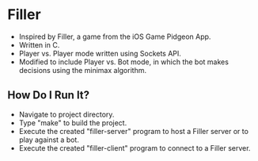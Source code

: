 <h1>Filler</h1>

* Inspired by Filler, a game from the iOS Game Pidgeon App.
* Written in C.
* Player vs. Player mode written using Sockets API.
* Modified to include Player vs. Bot mode, in which the bot makes decisions using the minimax algorithm.

<h2>How Do I Run It?</h2>

* Navigate to project directory.
* Type "make" to build the project. 
* Execute the created "filler-server" program to host a Filler server or to play against a bot.
* Execute the created "filler-client" program to connect to a Filler server.
